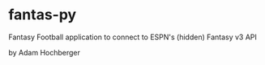 # fantas-py
Fantasy Football application to connect to ESPN's (hidden) Fantasy v3 API

by Adam Hochberger
